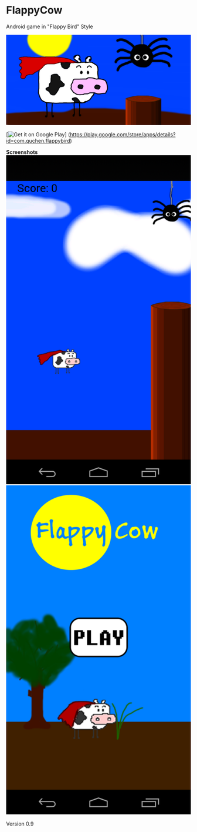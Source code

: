 FlappyCow
=========

Android game in "Flappy Bird" Style

![Banner](/graphics/funktionsgrafik.png)

[![Get it on Google Play](https://developer.android.com/images/brand/en_generic_rgb_wo_45.png)]
(https://play.google.com/store/apps/details?id=com.quchen.flappybird)


**Screenshots**
![Sceenshot](/graphics/screenshots/screenshot_phone_1.png)
![Sceenshot](/graphics/screenshots/screenshot_phone_2.png)

Version 0.9
